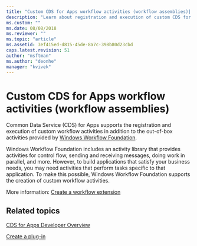 ```yaml
---
title: "Custom CDS for Apps workflow activities (workflow assemblies)| MicrosoftDocs"
description: "Learn about registration and execution of custom CDS for Apps workflow activities in addition to the out-of-box activities provided by Windows Workflow Foundation."
ms.custom: ""
ms.date: 08/08/2018
ms.reviewer: ""
ms.topic: "article"
ms.assetid: 3ef415ed-d815-45de-8a7c-398b80d23cbd
caps.latest.revision: 51
author: "msftman"
ms.author: "deonhe"
manager: "kvivek"
---
```

# Custom CDS for Apps workflow activities (workflow assemblies)

Common Data Service (CDS) for Apps supports the registration and execution of custom workflow activities in addition to the out-of-box activities provided by [Windows Workflow Foundation](https://docs.microsoft.com/dotnet/framework/windows-workflow-foundation/). 

Windows Workflow Foundation includes an activity library that provides activities for control flow, sending and receiving messages, doing work in parallel, and more. However, to build applications that satisfy your business needs, you may need activities that perform tasks specific to that application. To make this possible, Windows Workflow Foundation supports the creation of custom workflow activities.

More information: [Create a workflow extension](/powerapps/developer/common-data-service/apply-business-logic-with-code) 
  
## Related topics

[CDS for Apps Developer Overview](/powerapps/developer/common-data-service/overview)
  
[Create a plug-in](/powerapps/developer/common-data-service/apply-business-logic-with-code#create-a-plug-in) 
  

